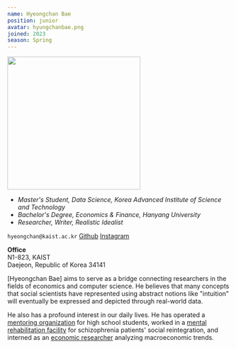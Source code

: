 ```yaml
---
name: Hyeongchan Bae
position: junior
avatar: hyungchanbae.png
joined: 2023
season: Spring
---
```


<img width="300" src="{{site.baseurl}}/images/people/{{page.avatar}}" data-action="zoom">

- _Master's Student, Data Science, Korea Advanced Institute of Science and Technology_<br>
- _Bachelor's Degree, Economics & Finance, Hanyang University_<br>
- _Researcher, Writer, Realistic Idealist_

<i class="fa fa-envelope-o"></i> `hyeongchan@kaist.ac.kr`
<i class="fa fa-github" aria-hidden="true"></i>[Github](https://github.com/Rlearnchan)
<i class="fa fa-instagram" aria-hidden="true"></i>[Instagram](https://www.instagram.com/ba_eb_ae/)

**Office**<br>
N1-823, KAIST <br>
Daejeon, Republic of Korea 34141

[Hyeongchan Bae] aims to serve as a bridge connecting researchers in the fields of economics and computer science. He believes that many concepts that social scientists have represented using abstract notions like "intuition" will eventually be expressed and depicted through real-world data.

He also has a profound interest in our daily lives. He has operated a [mentoring organization](https://together.kakao.com/teams/2148) for high school students, worked in a [mental rehabilitation facility](http://www.gounnuri.net/g5/) for schizophrenia patients' social reintegration, and interned as an [economic researcher](https://www.kiet.re.kr/) analyzing macroeconomic trends.
